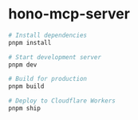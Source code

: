 # hono-mcp-server

```bash
# Install dependencies
pnpm install

# Start development server
pnpm dev

# Build for production
pnpm build

# Deploy to Cloudflare Workers
pnpm ship
```
